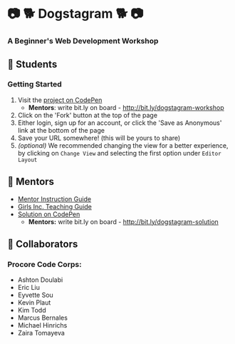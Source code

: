 # :camera: :dog2: Dogstagram :dog2: :camera:
### A Beginner's Web Development Workshop

## :star2: Students
### Getting Started
1. Visit the [project on CodePen](https://codepen.io/ChiefDakota/pen/bOpgXq)
    * **Mentors**: write bit.ly on board - http://bit.ly/dogstagram-workshop
2. Click on the 'Fork' button at the top of the page
3. Either login, sign up for an account, or click the 'Save as Anonymous' link at the bottom of the page
4. Save your URL somewhere! (this will be yours to share)
5. _(optional)_ We recommended changing the view for a better experience, by clicking on `Change View` and selecting the first option under `Editor Layout`

## :star2: Mentors
* [Mentor Instruction Guide](https://docs.google.com/document/d/1OiN0_tXA87PfSELjDfB3sDOFkqB9ZcbEY8sBwmRLjTU/edit#heading=h.a7iw9oka49g5)
* [Girls Inc. Teaching Guide](https://docs.google.com/document/d/1zgw7JizVem7_dS60Dn4Seq2ATRhiB0TAFXobEqPTbqE/edit?usp=sharing)
* [Solution on CodePen](https://codepen.io/ChiefDakota/pen/BvQRMY)
  * **Mentors:** write bit.ly on board - http://bit.ly/dogstagram-solution

## :star2: Collaborators
### Procore Code Corps:
* Ashton Doulabi
* Eric Liu
* Eyvette Sou
* Kevin Plaut
* Kim Todd
* Marcus Bernales
* Michael Hinrichs
* Zaira Tomayeva
